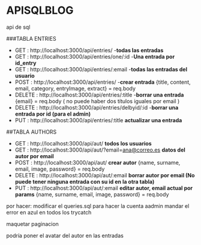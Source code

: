 # APISQLBLOG
api de sql


###TABLA ENTRIES
- GET : http://localhost:3000/api/entries/   -**todas las entradas**
- GET : http://localhost:3000/api/entries/one/:id   -**Una entrada por id_entry**
- GET : http://localhost:3000/api/entries/:email   -**todas las entradas del usuario**
- POST : http://localhost:3000/api/entries/    -**crear entrada**
{title, content, email, category, entryImage, extract} = req.body
- DELETE : http://localhost:3000/api/entries/:title   -**borrar una entrada**
{email} = req.body  ( no puede haber dos títulos iguales por email )
- DELETE : http://localhost:3000/api/entries/delbyid/:id   -**borrar una entrada por id (para el admin)**
- PUT : http://localhost:3000/api/entries/:title **actualizar una entrada**

##TABLA AUTHORS 
- GET : http://localhost:3000/api/aut/   **todos los usuarios**
- GET : http://localhost:3000/api/aut/?email=ana@correo.es **datos del autor por email**
- POST : http://localhost:3000/api/aut/ **crear autor**
{name, surname, email, image, password} = req.body
- DELETE : http://localhost:3000/api/aut/:email **borrar autor por email (No puede tener ninguna entrada con su id en la otra tabla)**
- PUT : http://localhost:3000/api/aut/:email **editar autor, email actual por params**
{name, surname, email, image, password} = req.body




por hacer:
modificar el queries.sql para hacer la cuenta aadmin
mandar el error en azul en todos los trycatch


maquetar
paginacion




podría poner el avatar del autor en las entradas


